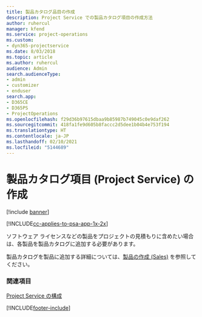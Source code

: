 ```yaml
---
title: 製品カタログ品目の作成
description: Project Service での製品カタログ項目の作成方法
author: ruhercul
manager: kfend
ms.service: project-operations
ms.custom:
- dyn365-projectservice
ms.date: 8/03/2018
ms.topic: article
ms.author: ruhercul
audience: Admin
search.audienceType:
- admin
- customizer
- enduser
search.app:
- D365CE
- D365PS
- ProjectOperations
ms.openlocfilehash: f29d36b97615dbaa9b85987b749045c0e9daf262
ms.sourcegitcommit: 418fa1fe9d605b8faccc2d5dee1b04b4e753f194
ms.translationtype: HT
ms.contentlocale: ja-JP
ms.lasthandoff: 02/10/2021
ms.locfileid: "5144689"
---
```

# <a name="create-product-catalog-items-project-service"></a>製品カタログ項目 (Project Service) の作成

[!include [banner](../includes/psa-now-project-operations.md)]

[!INCLUDE[cc-applies-to-psa-app-1x-2x](../includes/cc-applies-to-psa-app-1x-2x.md)]

ソフトウェア ライセンスなどの製品をプロジェクトの見積もりに含めたい場合は、各製品を製品カタログに追加する必要があります。  
  
 製品カタログを製品に追加する詳細については、[製品の作成 (Sales)](https://docs.microsoft.com/dynamics365/sales-enterprise/create-product-sales) を参照してください。  
  
### <a name="see-also"></a>関連項目  
 [Project Service の構成](../psa/configure.md)


[!INCLUDE[footer-include](../includes/footer-banner.md)]